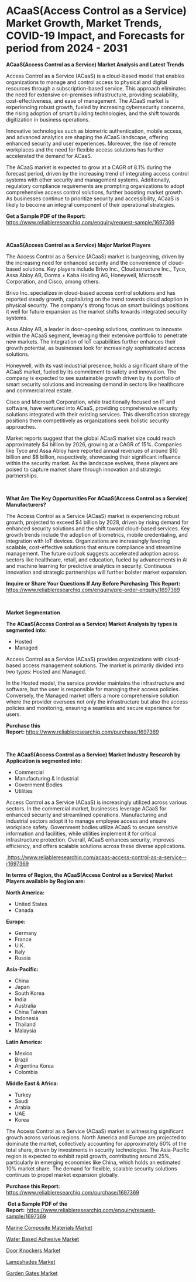 <p><h1>ACaaS(Access Control as a Service) Market Growth, Market Trends, COVID-19 Impact, and Forecasts for period from 2024 - 2031</h1></p><p><strong>ACaaS(Access Control as a Service) Market Analysis and Latest Trends</strong></p>
<p><p>Access Control as a Service (ACaaS) is a cloud-based model that enables organizations to manage and control access to physical and digital resources through a subscription-based service. This approach eliminates the need for extensive on-premises infrastructure, providing scalability, cost-effectiveness, and ease of management. The ACaaS market is experiencing robust growth, fueled by increasing cybersecurity concerns, the rising adoption of smart building technologies, and the shift towards digitization in business operations.</p><p>Innovative technologies such as biometric authentication, mobile access, and advanced analytics are shaping the ACaaS landscape, offering enhanced security and user experiences. Moreover, the rise of remote workplaces and the need for flexible access solutions has further accelerated the demand for ACaaS.</p><p>The ACaaS market is expected to grow at a CAGR of 8.1% during the forecast period, driven by the increasing trend of integrating access control systems with other security and management systems. Additionally, regulatory compliance requirements are prompting organizations to adopt comprehensive access control solutions, further boosting market growth. As businesses continue to prioritize security and accessibility, ACaaS is likely to become an integral component of their operational strategies.</p></p>
<p><strong>Get a Sample PDF of the Report:&nbsp;</strong> <a href="https://www.reliableresearchiq.com/enquiry/request-sample/1697369?utm_campaign=1847&utm_medium=2&utm_source=Github&utm_content=ia&utm_term=12122024&utm_id=acaasaccess-control-as-a-service">https://www.reliableresearchiq.com/enquiry/request-sample/1697369</a></p>
<p>&nbsp;</p>
<p><strong>ACaaS(Access Control as a Service) Major Market Players</strong></p>
<p><p>The Access Control as a Service (ACaaS) market is burgeoning, driven by the increasing need for enhanced security and the convenience of cloud-based solutions. Key players include Brivo Inc., Cloudastructure Inc., Tyco, Assa Abloy AB, Dorma + Kaba Holding AG, Honeywell, Microsoft Corporation, and Cisco, among others.</p><p>Brivo Inc. specializes in cloud-based access control solutions and has reported steady growth, capitalizing on the trend towards cloud adoption in physical security. The company's strong focus on smart buildings positions it well for future expansion as the market shifts towards integrated security systems.</p><p>Assa Abloy AB, a leader in door-opening solutions, continues to innovate within the ACaaS segment, leveraging their extensive portfolio to penetrate new markets. The integration of IoT capabilities further enhances their growth potential, as businesses look for increasingly sophisticated access solutions.</p><p>Honeywell, with its vast industrial presence, holds a significant share of the ACaaS market, fueled by its commitment to safety and innovation. The company is expected to see sustainable growth driven by its portfolio of smart security solutions and increasing demand in sectors like healthcare and commercial real estate.</p><p>Cisco and Microsoft Corporation, while traditionally focused on IT and software, have ventured into ACaaS, providing comprehensive security solutions integrated with their existing services. This diversification strategy positions them competitively as organizations seek holistic security approaches.</p><p>Market reports suggest that the global ACaaS market size could reach approximately $4 billion by 2026, growing at a CAGR of 15%. Companies like Tyco and Assa Abloy have reported annual revenues of around $10 billion and $8 billion, respectively, showcasing their significant influence within the security market. As the landscape evolves, these players are poised to capture market share through innovation and strategic partnerships.</p></p>
<p>&nbsp;</p>
<p><strong>What Are The Key Opportunities For ACaaS(Access Control as a Service) Manufacturers?</strong></p>
<p><p>The Access Control as a Service (ACaaS) market is experiencing robust growth, projected to exceed $4 billion by 2028, driven by rising demand for enhanced security solutions and the shift toward cloud-based services. Key growth trends include the adoption of biometrics, mobile credentialing, and integration with IoT devices. Organizations are increasingly favoring scalable, cost-effective solutions that ensure compliance and streamline management. The future outlook suggests accelerated adoption across sectors like healthcare, retail, and education, fueled by advancements in AI and machine learning for predictive analytics in security. Continuous innovation and strategic partnerships will further bolster market expansion.</p></p>
<p><strong>Inquire or Share Your Questions If Any Before Purchasing This Report:</strong> <a href="https://www.reliableresearchiq.com/enquiry/pre-order-enquiry/1697369?utm_campaign=1847&utm_medium=2&utm_source=Github&utm_content=ia&utm_term=12122024&utm_id=acaasaccess-control-as-a-service">https://www.reliableresearchiq.com/enquiry/pre-order-enquiry/1697369</a></p>
<p>&nbsp;</p>
<p><strong>Market Segmentation</strong></p>
<p><strong>The ACaaS(Access Control as a Service) Market Analysis by types is segmented into:</strong></p>
<p><ul><li>Hosted</li><li>Managed</li></ul></p>
<p><p>Access Control as a Service (ACaaS) provides organizations with cloud-based access management solutions. The market is primarily divided into two types: Hosted and Managed. </p><p>In the Hosted model, the service provider maintains the infrastructure and software, but the user is responsible for managing their access policies. Conversely, the Managed market offers a more comprehensive solution where the provider oversees not only the infrastructure but also the access policies and monitoring, ensuring a seamless and secure experience for users.</p></p>
<p><strong>Purchase this Report:&nbsp;</strong><a href="https://www.reliableresearchiq.com/purchase/1697369?utm_campaign=1847&utm_medium=2&utm_source=Github&utm_content=ia&utm_term=12122024&utm_id=acaasaccess-control-as-a-service">https://www.reliableresearchiq.com/purchase/1697369</a></p>
<p>&nbsp;</p>
<p><strong>The ACaaS(Access Control as a Service) Market Industry Research by Application is segmented into:</strong></p>
<p><ul><li>Commercial</li><li>Manufacturing & Industrial</li><li>Government Bodies</li><li>Utilities</li></ul></p>
<p><p>Access Control as a Service (ACaaS) is increasingly utilized across various sectors. In the commercial market, businesses leverage ACaaS for enhanced security and streamlined operations. Manufacturing and industrial sectors adopt it to manage employee access and ensure workplace safety. Government bodies utilize ACaaS to secure sensitive information and facilities, while utilities implement it for critical infrastructure protection. Overall, ACaaS enhances security, improves efficiency, and offers scalable solutions across these diverse applications.</p></p>
<p><a href="https://www.reliableresearchiq.com/acaas-access-control-as-a-service--r1697369?utm_campaign=1847&utm_medium=2&utm_source=Github&utm_content=ia&utm_term=12122024&utm_id=acaasaccess-control-as-a-service">&nbsp;https://www.reliableresearchiq.com/acaas-access-control-as-a-service--r1697369</a></p>
<p><strong>In terms of Region, the ACaaS(Access Control as a Service) Market Players available by Region are:</strong></p>
<p>
    <p> <strong> North America: </strong>
        <ul>
            <li>United States</li>
            <li>Canada</li>
        </ul>
        </p> 
    <p> <strong> Europe: </strong>
        <ul>
            <li>Germany</li>
            <li>France</li>
            <li>U.K.</li>
            <li>Italy</li>
            <li>Russia</li>
        </ul>
        </p> 
    <p> <strong> Asia-Pacific: </strong>
        <ul>
            <li>China</li>
            <li>Japan</li>
            <li>South Korea</li>
            <li>India</li>
            <li>Australia</li>
            <li>China Taiwan</li>
            <li>Indonesia</li>
            <li>Thailand</li>
            <li>Malaysia</li>
        </ul>
        </p> 
    <p> <strong> Latin America: </strong>
        <ul>
            <li>Mexico</li>
            <li>Brazil</li>
            <li>Argentina Korea</li>
            <li>Colombia</li>
        </ul>
        </p> 
    <p> <strong> Middle East & Africa: </strong>
        <ul>
            <li>Turkey</li>
            <li>Saudi</li>
            <li>Arabia</li>
            <li>UAE</li>
            <li>Korea</li>
        </ul>
    </p>
    </p>
<p><p>The Access Control as a Service (ACaaS) market is witnessing significant growth across various regions. North America and Europe are projected to dominate the market, collectively accounting for approximately 60% of the total share, driven by investments in security technologies. The Asia-Pacific region is expected to exhibit rapid growth, contributing around 25%, particularly in emerging economies like China, which holds an estimated 10% market share. The demand for flexible, scalable security solutions continues to propel market expansion globally.</p></p>
<p><strong>Purchase this Report: </strong><a href="https://www.reliableresearchiq.com/purchase/1697369?utm_campaign=1847&utm_medium=2&utm_source=Github&utm_content=ia&utm_term=12122024&utm_id=acaasaccess-control-as-a-service">https://www.reliableresearchiq.com/purchase/1697369</a></p>
<p>&nbsp;<strong>Get a Sample PDF of the Report:&nbsp;&nbsp;</strong><a href="https://www.reliableresearchiq.com/enquiry/request-sample/1697369?utm_campaign=1847&utm_medium=2&utm_source=Github&utm_content=ia&utm_term=12122024&utm_id=acaasaccess-control-as-a-service">https://www.reliableresearchiq.com/enquiry/request-sample/1697369</a></p>
<p><strong></strong></p>
<p><p><a href="https://www.linkedin.com/pulse/marine-composite-materials-market-2024-2031-analyzing-size-3xrbe?utm_campaign=1847&utm_medium=2&utm_source=Github&utm_content=ia&utm_term=12122024&utm_id=acaasaccess-control-as-a-service">Marine Composite Materials Market</a></p><p><a href="https://www.linkedin.com/pulse/water-based-adhesive-market-report-exploring-growth-trends-hpnoe?utm_campaign=1847&utm_medium=2&utm_source=Github&utm_content=ia&utm_term=12122024&utm_id=acaasaccess-control-as-a-service">Water Based Adhesive Market</a></p><p><a href="https://www.linkedin.com/pulse/11-cagr-forecast-thedoor-knockers-market-from-2024-2031to-analyze-9zlwf?utm_campaign=1847&utm_medium=2&utm_source=Github&utm_content=ia&utm_term=12122024&utm_id=acaasaccess-control-as-a-service">Door Knockers Market</a></p><p><a href="https://www.linkedin.com/pulse/in-depth-analysis-lampshades-market-trends-growth-acagrof-65-1cyvf?utm_campaign=1847&utm_medium=2&utm_source=Github&utm_content=ia&utm_term=12122024&utm_id=acaasaccess-control-as-a-service">Lampshades Market</a></p><p><a href="https://www.linkedin.com/pulse/data-global-garden-gates-markets-share-size-growth-opportunity-84mpf?utm_campaign=1847&utm_medium=2&utm_source=Github&utm_content=ia&utm_term=12122024&utm_id=acaasaccess-control-as-a-service">Garden Gates Market</a></p></p>